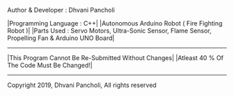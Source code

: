 Author & Developer : Dhvani Pancholi

|Programming Language : C++|
|Autonomous Arduino Robot ( Fire Fighting Robot )|
|Parts Used : Servo Motors, Ultra-Sonic Sensor, Flame Sensor, Propelling Fan & Arduino UNO Board|

***************************************************
|This Program Cannot Be Re-Submitted Without Changes|
|Atleast 40 % Of The Code Must Be Changed!|
***************************************************

Copyright 2019, Dhvani Pancholi, All rights reserved
